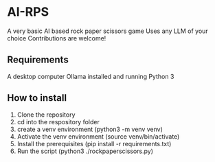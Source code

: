 # AI-RPS

 A very basic AI based rock paper scissors game
Uses any LLM of your choice
Contributions are welcome!

## Requirements

A desktop computer
Ollama installed and running
Python 3

## How to install

1. Clone the repository
2. cd into the respository folder
3. create a venv environment (python3 -m venv venv)
4. Activate the venv environment (source venv/bin/activate)
5. Install the prerequisites (pip install -r requirements.txt)
6. Run the script (python3 ./rockpaperscissors.py)
